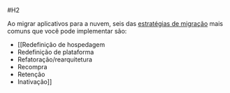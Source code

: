 #H2 

Ao migrar aplicativos para a nuvem, seis das [estratégias de migração](https://aws.amazon.com/blogs/enterprise-strategy/6-strategies-for-migrating-applications-to-the-cloud/) mais comuns que você pode implementar são:

- [[Redefinição de hospedagem
- Redefinição de plataforma
- Refatoração/rearquitetura
- Recompra
- Retenção
- Inativação]]